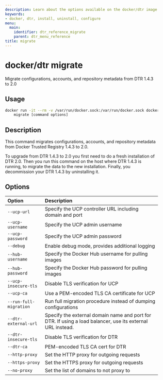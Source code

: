 ```yaml
---
description: Learn about the options available on the docker/dtr image.
keywords:
- docker, dtr, install, uninstall, configure
menu:
  main:
    identifier: dtr_reference_migrate
    parent: dtr_menu_reference
title: migrate
---
```


# docker/dtr migrate

Migrate configurations, accounts, and repository metadata from DTR 1.4.3 to 2.0

## Usage

```bash
docker run -it --rm -v /var/run/docker.sock:/var/run/docker.sock docker/dtr \
    migrate [command options]
```

## Description

This command migrates configurations, accounts, and repository metadata from
Docker Trusted Registry 1.4.3 to 2.0.

To upgrade from DTR 1.4.3 to 2.0 you first need to do a fresh installation of
DTR 2.0. Then you run this command on the host where DTR 1.4.3 is running, to
migrate the data to the new installation. Finally, you decommission your
DTR 1.4.3 by uninstalling it.


## Options

| Option                 | Description                                                                                                |
|:-----------------------|:-----------------------------------------------------------------------------------------------------------|
| `--ucp-url`            | Specify the UCP controller URL including domain and port                                                   |
| `--ucp-username`       | Specify the UCP admin username                                                                             |
| `--ucp-password`       | Specify the UCP admin password                                                                             |
| `--debug`              | Enable debug mode, provides additional logging                                                             |
| `--hub-username`       | Specify the Docker Hub username for pulling images                                                         |
| `--hub-password`       | Specify the Docker Hub password for pulling images                                                         |
| `--ucp-insecure-tls`   | Disable TLS verification for UCP                                                                           |
| `--ucp-ca`             | Use a PEM-encoded TLS CA certificate for UCP                                                               |
| `--run-full-migration` | Run full migration procedure instead of dumping configurations                                             |
| `--dtr-external-url`   | Specify the external domain name and port for DTR. If using a load balancer, use its external URL instead. |
| `--dtr-insecure-tls`   | Disable TLS verification for DTR                                                                           |
| `--dtr-ca`             | PEM-encoded TLS CA cert for DTR                                                                            |
| `--http-proxy`         | Set the HTTP proxy for outgoing requests                                                                   |
| `--https-proxy`        | Set the HTTPS proxy for outgoing requests                                                                  |
| `--no-proxy`           | Set the list of domains to not proxy to                                                                    |

